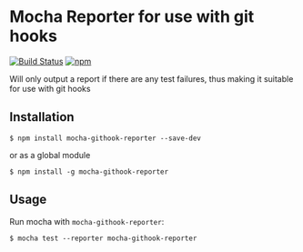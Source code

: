 # Mocha Reporter for use with git hooks
[![Build Status](https://travis-ci.org/smh/mocha-githook-reporter.svg?branch=master)](https://travis-ci.org/smh/mocha-githook-reporter)
[![npm](https://img.shields.io/npm/v/mocha-githook-reporter.svg?maxAge=2592000)](https://www.npmjs.com/package/mocha-githook-reporter)

Will only output a report if there are any test failures, thus making it suitable for use with git hooks

## Installation

```shell
$ npm install mocha-githook-reporter --save-dev
```

or as a global module
```shell
$ npm install -g mocha-githook-reporter
```

## Usage
Run mocha with `mocha-githook-reporter`:

```shell
$ mocha test --reporter mocha-githook-reporter
```

